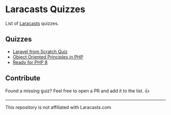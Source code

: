 # Laracasts Quizzes

List of [Laracasts](https://laracasts.com/) quizzes.

## Quizzes

- [Laravel from Scratch Quiz](https://laracasts.com/quizzes/laravel-from-scratch-quiz)
- [Object Oriented Principles in PHP](https://laracasts.com/quizzes/object-oriented-principles-in-php-quiz)
- [Ready for PHP 8](https://laracasts.com/quizzes/php-8-quiz)

## Contribute

Found a missing guiz? Feel free to open a PR and add it to the list. 👍

---

This repository is not affiliated with Laracasts.com
